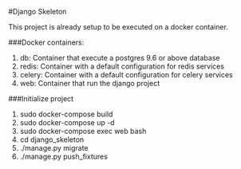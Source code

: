 #Django Skeleton

This project is already setup to be executed on a docker container.

###Docker containers:
1. db: Container that execute a postgres 9.6 or above database
1. redis: Container with a default configuration for redis services
1. celery: Container with a default configuration for celery services
1. web: Container that run the django project

###Initialize project
1. sudo docker-compose build
1. sudo docker-compose up -d
1. sudo docker-compose exec web bash
1. cd django_skeleton
1. ./manage.py migrate
1. ./manage.py push_fixtures